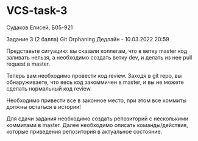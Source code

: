# VCS-task-3

Судаков Елисей, Б05-921

Задание 3 (2 балла)
Git Orphaning
Дедлайн - 10.03.2022 20:59

Представьте ситуацию: вы сказали коллегам, что в ветку master код заливать нельзя, а необходимо создать ветку dev, и делать из нее pull request в master.

Теперь вам необходимо провести код review. Заходя в git repo, вы обнаруживаете, что весь код закоммичен в master, и вы не можете сделать нормальный код review.

Необходимо привести все в законное место, при этом все коммиты должны остаться в истории!

Для сдачи задания необходимо создать репозиторий с несколькими коммитами в master. Далее необходимо описать команды/действия, которые приведения репозитория в актуальное состояние.
